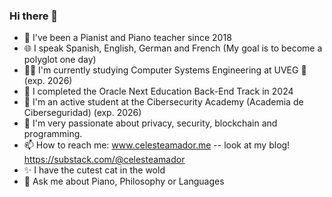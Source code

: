 ### Hi there 👋
- 🎹 I've been a Pianist and Piano teacher since 2018
- 🌐 I speak Spanish, English, German and French (My goal is to become a polyglot one day)
- 👩‍💻 I'm currently studying Computer Systems Engineering at UVEG 🐨 (exp. 2026)
- 🌱 I completed the Oracle Next Education Back-End Track in 2024
- 👾 I'm an active student at the Cibersecurity Academy (Academia de Ciberseguridad) (exp. 2026)
- 🔭 I'm very passionate about privacy, security, blockchain and programming. 
- 📫 How to reach me: www.celesteamador.me -- look at my blog! https://substack.com/@celesteamador
- ✨ I have the cutest cat in the wold
- 💬 Ask me about Piano, Philosophy or Languages


<!--
**celesteamador/celesteamador** is a ✨ _special_ ✨ repository because its `README.md` (this file) appears on your GitHub profile.

Here are some ideas to get you started:

- 🔭 I’m currently working on ...
- 🌱 I’m currently learning ...
- 👯 I’m looking to collaborate on ...
- 🤔 I’m looking for help with ...
- 💬 Ask me about ...
- 📫 How to reach me: ...
- 😄 Pronouns: ...
- ⚡ Fun fact: ...
-->
